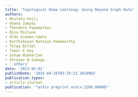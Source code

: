 ```yaml
---
title: 'Topological Deep Learning: Going Beyond Graph Data'
authors:
- Mustafa Hajij
- Ghada Zamzmi
- Theodore Papamarkou
- Nina Miolane
- Aldo Guzmán-Sáenz
- Karthikeyan Natesan Ramamurthy
- Tolga Birdal
- Tamal K Dey
- Soham Mukherjee
- Shreyas N Samaga
- ' others'
date: '2023-01-01'
publishDate: '2025-04-25T03:35:23.281090Z'
publication_types:
- article-journal
publication: '*arXiv preprint arXiv:2206.00606*'
---
```

